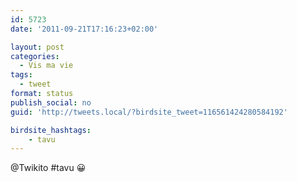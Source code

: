 ```yaml
---
id: 5723
date: '2011-09-21T17:16:23+02:00'

layout: post
categories:
  - Vis ma vie
tags:
  - tweet
format: status
publish_social: no
guid: 'http://tweets.local/?birdsite_tweet=116561424280584192'

birdsite_hashtags:
    - tavu
---
```


@Twikito #tavu 😀
